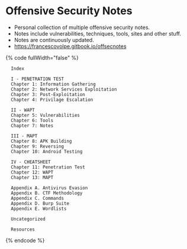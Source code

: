 # Offensive Security Notes

* Personal collection of multiple offensive security notes.
* Notes include vulnerabilities, techniques, tools, sites and other stuff.
* Notes are continuously updated.
* https://francescovolpe.gitbook.io/offsecnotes



{% code fullWidth="false" %}
```markup
  Index
  
  I - PENETRATION TEST
  Chapter 1: Information Gathering
  Chapter 2: Network Services Exploitation
  Chapter 3: Post-Exploitation
  Chapter 4: Privilage Escalation
  
  II - WAPT
  Chapter 5: Vulnerabilities
  Chapter 6: Tools
  Chapter 7: Notes
  
  III - MAPT
  Chapter 8: APK Building
  Chapter 9: Reversing
  Chapter 10: Android Testing
  
  IV - CHEATSHEET
  Chapter 11: Penetration Test
  Chapter 12: WAPT
  Chapter 13: MAPT
 
  Appendix A. Antivirus Evasion
  Appendix B. CTF Methodology
  Appendix C. Commands
  Appendix D. Burp Suite
  Appendix E. Wordlists
  
  Uncategorized
  
  Resources
```
{% endcode %}
